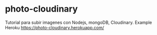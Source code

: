 # photo-cloudinary
 Tutorial para subir imagenes con Nodejs, mongoDB, Cloudinary.
 Example Heroku
 https://photo-cloudinary.herokuapp.com/
